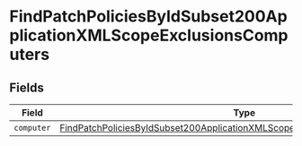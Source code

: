 # FindPatchPoliciesByIdSubset200ApplicationXMLScopeExclusionsComputers


## Fields

| Field                                                                                                                                                                                   | Type                                                                                                                                                                                    | Required                                                                                                                                                                                | Description                                                                                                                                                                             |
| --------------------------------------------------------------------------------------------------------------------------------------------------------------------------------------- | --------------------------------------------------------------------------------------------------------------------------------------------------------------------------------------- | --------------------------------------------------------------------------------------------------------------------------------------------------------------------------------------- | --------------------------------------------------------------------------------------------------------------------------------------------------------------------------------------- |
| `computer`                                                                                                                                                                              | [FindPatchPoliciesByIdSubset200ApplicationXMLScopeExclusionsComputersComputer](../../models/operations/findpatchpoliciesbyidsubset200applicationxmlscopeexclusionscomputerscomputer.md) | :heavy_minus_sign:                                                                                                                                                                      | N/A                                                                                                                                                                                     |